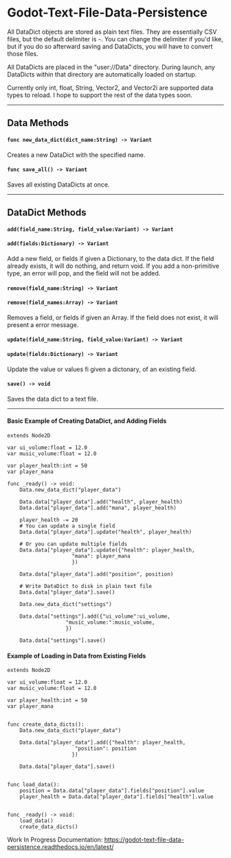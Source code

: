 # Godot-Text-File-Data-Persistence

All DataDict objects are stored as plain text files. They are essentially CSV files, but the default delimiter is `~`. You can change the delimiter if you'd like, but if you do so afterward saving and DataDicts, you will have to convert those files.



All DataDicts are placed in the "user://Data" directory. During launch, any DataDicts within that directory are automatically loaded on startup.



Currently only int, float, String, Vector2, and Vector2i are supported data types to reload. I hope to support the rest of the data types soon.


---

## Data Methods
#### `func new_data_dict(dict_name:String) -> Variant`
Creates a new DataDict with the specified name.

#### `func save_all() -> Variant`
Saves all existing DataDicts at once.

---

## DataDict Methods

#### `add(field_name:String, field_value:Variant) -> Variant`
#### `add(fields:Dictionary) -> Variant`
Add a new field, or fields if given a Dictionary, to the data dict. If the field already exists, it will do nothing, and return void. If you add a non-primitive type, an error will pop, and the field will not be added.

#### `remove(field_name:String) -> Variant`
#### `remove(field_names:Array) -> Variant`
Removes a field, or fields if given an Array. If the field does not exist, it will present a error message.

#### `update(field_name:String, field_value:Variant) -> Variant`
#### `update(fields:Dictionary) -> Variant`
Update the value or values fi given a dictonary, of an existing field.

#### `save() -> void`
Saves the data dict to a text file.

---

 #### Basic Example of Creating DataDict, and Adding Fields
```gdscript
extends Node2D

var ui_volume:float = 12.0
var music_volume:float = 12.0

var player_health:int = 50
var player_mana

func _ready() -> void:
	Data.new_data_dict("player_data")

	Data.data["player_data"].add("health", player_health)
	Data.data["player_data"].add("mana", player_health)

	player_health -= 20
	# You can update a single field
	Data.data["player_data"].update("health", player_health)

	# Or you can update multiple fields
	Data.data["player_data"].update({"health": player_health,
					 "mana": player_mana
					 })

	Data.data["player_data"].add("position", position)

	# Write DataDict to disk in plain text file
	Data.data["player_data"].save()

	Data.new_data_dict("settings")

	Data.data["settings"].add({"ui_volume":ui_volume,
				   "music_volume:":music_volume,
				   })

	Data.data["settings"].save()
```

#### Example of Loading in Data from Existing Fields

```gdscript
extends Node2D

var ui_volume:float = 12.0
var music_volume:float = 12.0

var player_health:int = 50
var player_mana


func create_data_dicts():
	Data.new_data_dict("player_data")

	Data.data["player_data"].add({"health": player_health,
				      "position": position
				     })

	Data.data["player_data"].save()


func load_data():
	position = Data.data["player_data"].fields["position"].value
	player_health = Data.data["player_data"].fields["health"].value


func _ready() -> void:
	load_data()
	create_data_dicts()
```




Work In Progress Documentation: https://godot-text-file-data-persistence.readthedocs.io/en/latest/

